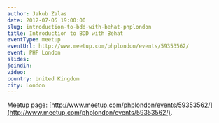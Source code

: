 ```yaml
---
author: Jakub Zalas
date: 2012-07-05 19:00:00
slug: introduction-to-bdd-with-behat-phplondon
title: Introduction to BDD with Behat
eventType: meetup
eventUrl: http://www.meetup.com/phplondon/events/59353562/
event: PHP London
slides:
joindin:
video:
country: United Kingdom
city: London
---
```


Meetup page: [http://www.meetup.com/phplondon/events/59353562/](http://www.meetup.com/phplondon/events/59353562/).